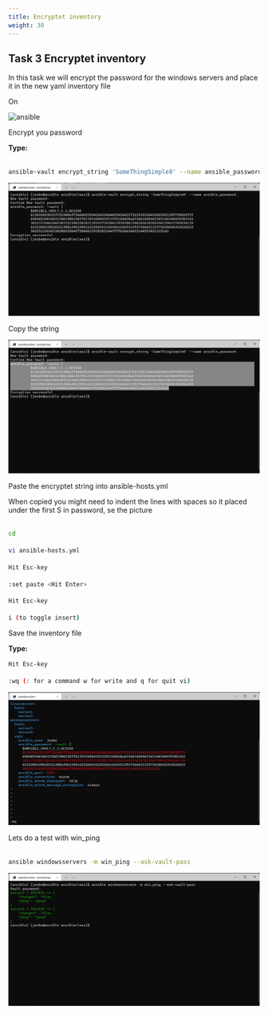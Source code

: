 ```yaml
---
title: Encryptet inventory
weight: 30
---
```


## Task 3 Encryptet inventory

In this task we will encrypt the password for the windows servers and place it in the new yaml inventory file

On

![ansible](/images/ansible.png)

Encrypt you password

__Type:__

```bash

ansible-vault encrypt_string 'SomeThingSimple8' --name ansible_password

```

![Alt text](images/040_ansible_vault_string.png?raw=true "Encrypt string")

Copy the string

![Alt text](images/041_ansible_vault_string_copy.png?raw=true "Encrypt string copy")

Paste the encryptet string into ansible-hosts.yml

When copied you might need to indent the lines with spaces so it placed under the first S in password, se the picture

```bash

cd

vi ansible-hosts.yml

Hit Esc-key

:set paste <Hit Enter>

Hit Esc-key

i (to toggle insert)

```

Save the inventory file

__Type:__

```bash
Hit Esc-key

:wq (: for a command w for write and q for quit vi)
```

![Alt text](images/042_inventory_encrypt.png?raw=true "inventory encryptet string")

Lets do a test with win_ping

```bash

ansible windowsservers -m win_ping --ask-vault-pass

```

![Alt text](images/043_win_ping.png?raw=true "win ping")
